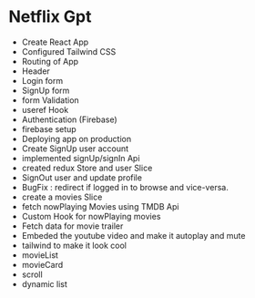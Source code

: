 # Netflix Gpt
- Create React App
- Configured Tailwind CSS
- Routing of App
- Header
- Login form
- SignUp form
- form Validation
- useref Hook
- Authentication (Firebase)
- firebase setup
- Deploying app on production
- Create SignUp user account
- implemented signUp/signIn Api
- created redux Store and user Slice
- SignOut user and update profile
- BugFix : redirect if logged in to browse and vice-versa.
- create a movies Slice
- fetch nowPlaying Movies using TMDB Api
- Custom Hook for nowPlaying movies
- Fetch data for movie trailer
- Embeded the youtube video and make it autoplay and mute
- tailwind to make it look cool
- movieList
- movieCard
- scroll
- dynamic list